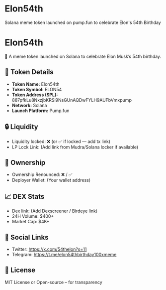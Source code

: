 # Elon54th
Solana meme token launched on pump.fun to celebrate Elon's 54th Birthday
# Elon54th

🚀 A meme token launched on Solana to celebrate Elon Musk’s 54th birthday.

## 🧬 Token Details

- **Token Name:** Elon54th
- **Token Symbol:** ELON54
- **Token Address (SPL):** 887pfkLu8NxzjbKRSi9NsGUnAQDwFYLH9AUFbVmxpump
- **Network:** Solana
- **Launch Platform:** Pump.fun

## 🔒 Liquidity

- Liquidity locked: ❌ (or ✅ if locked — add tx link)
- LP Lock Link: (Add link from Mudra/Solana locker if available)

## 🧠 Ownership

- Ownership Renounced: ❌ / ✅
- Deployer Wallet: (Your wallet address)

## 📈 DEX Stats

- Dex link: (Add Dexscreener / Birdeye link)
- 24H Volume: $400+
- Market Cap: $4K+

## 📣 Social Links

- Twitter: https://x.com/54thelon?s=11
- Telegram: https://t.me/elon54thbirthday100xmeme

## 📄 License

MIT License or Open-source – for transparency
